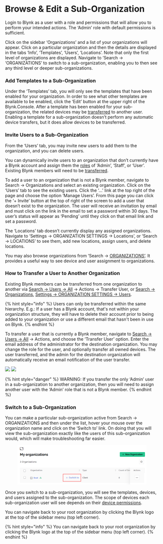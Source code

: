 # Browse & Edit a Sub-Organization

Login to Blynk as a user with a role and permissions that will allow you to perform your intended actions.  The ‘Admin’ role with default permissions is sufficient.

Click on the sidebar ‘Organizations’ and a list of your organizations will appear.  Click on a particular organization and then the details are displayed in the tabs ‘Info’, ‘Templates’, ‘Users’, ‘Locations’.   Note that only the first level of organizations are displayed.  Navigate to ‘Search -> ‘ORGANIZATIONS’ to switch to a sub-organization, enabling you to then see any third level or deeper sub-organizations.

### Add Templates to a Sub-Organization

Under the ‘Templates’ tab, you will only see the templates that have been enabled for your organization.  In order to see what other templates are available to be enabled, click the ‘Edit’ button at the upper right of the Blynk.Console.  After a template has been enabled for your sub-organization, the related devices may be [transferred](https://docs.blynk.io/en/blynk.console/devices/actions-with-devices#move-device-to-another-organization-within-your-hierarchy) to another user.  Enabling a template for a sub-organization doesn’t perform any automatic device transfers, but it does allow devices to be transferred.&#x20;

### Invite Users to a Sub-Organization

From the ‘Users’ tab, you may invite new users to add them to the organization, and you can delete users.

You can dynamically invite users to an organization that don’t currently have a Blynk account and assign them the [roles](https://docs.blynk.io/en/blynk.console/settings/access#roles-and-permissions) of ‘Admin’, ‘Staff’, or ‘User’.  Existing Blynk members will need to be [transferred](browse-and-edit-a-sub-organization.md#how-to-transfer-a-user-to-another-organization).

To add a user to an organization that is not a Blynk member, navigate to Search -> Organizations and select an existing organization.  Click on the ‘Users’ tab to see the existing users.  Click the ‘...’ link at the top right of the page and choose the option ‘Manage Users’.  From this page you can click the ‘+ Invite’ button at the top of right of the screen to add a user that doesn’t exist to the organization. The user will receive an invitation by email and must click on the link in the email to set a password within 30 days. The user’s status will appear as ‘Pending’ until they click on that email link and set a password.

The ‘Locations’ tab doesn’t currently display any assigned organizations.  Navigate to ‘Settings -> ORGANIZATION SETTINGS -> Locations’, or ‘Search -> LOCATIONS’ to see them, add new locations, assign users, and delete locations. &#x20;

You may also browse organizations from ‘Search -> [ORGANIZATIONS’](https://docs.blynk.io/en/blynk.console/search-data).  It provides a useful way to see device and user assignment to organizations.

### How to Transfer a User to Another Organization

Existing Blynk members can be transferred from one organization to another via [Search -> Users -> All](https://docs.blynk.io/en/blynk.console/users/users-list#users-table) -> Actions -> Transfer User, or [Search -> Organizations](https://docs.blynk.io/en/blynk.console/settings/organization-settings/users#hover-options), [Settings -> ORGANIZATION SETTINGS -> Users](https://docs.blynk.io/en/blynk.console/settings/organization-settings/users#hover-options).

{% hint style="info" %}
Users can only be transferred within the same hierarchy. E.g.: If a user has a Blynk account, that's not within your organization structure, they will have to delete their account prior to being added to your organization or use a different email that hasn't been in use on Blynk.&#x20;
{% endhint %}

To transfer a user that is currently a Blynk member, navigate to  [Search -> Users -> All](https://docs.blynk.io/en/blynk.console/users/users-list#users-table) -> Actions, and choose the ‘Transfer User’ option.  Enter the email address of the administrator for the destination organization.  You may change the role for the user, and optionally transfer all owned devices.  The user transferred, and the admin for the destination organization will automatically receive an email notification of the user transfer. &#x20;

![](https://lh6.googleusercontent.com/lheniT04JM8J9tggh3d3aG7aQbwN9s9QHPZ9E7plcDSGeQjkOc6noBEXHYGI\_J6lArBnLYV1oK1gjsrXOTrFB\_9TX8zpM2J06SFqxL3QSr5eNQOHz9\_6A\_bYH9lhMjE9agmtdLtiUsMQRwsjXgrfEiVZHFLD9Val0ulyJXzgJgNuw9FpXzr6EssNN\_vUig)   ![](https://lh5.googleusercontent.com/VR1k0YxzWlflnCNJnJLxTe3x0dy0sa6pbzFiNtsNoQ0CKeZRZI\_K0QN1WlN72k5H60yYeB66qlDR7XgsB3MaDB6Roi6hQPk4\_xRswMEEwnkfxt6t\_tWzmwI4qi3qO8egk7b\_HLxg7ja-NdYZ7HviiIDJcfs13v9e4091OMk1z\_uzoV8PMmEy\_DvAvXVnvQ)

{% hint style="danger" %}
WARNING:  If you transfer the only ‘Admin’ user in a sub-organization to another organization, then you will need to assign another user with the ‘Admin’ role that is not a Blynk member.
{% endhint %}

### Switch to a Sub-Organization

You can make a particular sub-organization active from Search -> ORGANIZATIONS and then under the list, hover your mouse over the organization name and click on the ‘Switch to’ link. On doing that you will view the sub-organization exactly like the users of this sub-organization would, which will make troubleshooting far easier.

<figure><img src="../../.gitbook/assets/switch-to.png" alt=""><figcaption></figcaption></figure>

Once you switch to a sub-organization, you will see the templates, devices, and users assigned to the sub-organization.  The scope of devices each sub-organization user will see depends on their [device permissions](https://docs.blynk.io/en/blynk.console/settings/access#devices).

You can navigate back to your root organization by clicking the Blynk logo at the top of the sidebar menu (top left corner).

{% hint style="info" %}
You can navigate back to your root organization by clicking the Blynk logo at the top of the sidebar menu (top left corner).
{% endhint %}

